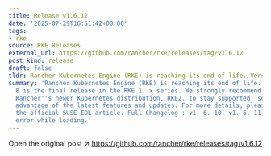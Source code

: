 ```yaml
---
title: Release v1.6.12
date: '2025-07-29T16:51:42+00:00'
tags:
- rke
source: RKE Releases
external_url: https://github.com/rancher/rke/releases/tag/v1.6.12
post_kind: release
draft: false
tldr: Rancher Kubernetes Engine (RKE) is reaching its end of life. Version 1.
summary: 'Rancher Kubernetes Engine (RKE) is reaching its end of life. Version 1.
  8 is the final release in the RKE 1. x series. We strongly recommend migrating to
  Rancher''s newer Kubernetes distribution, RKE2, to stay supported, secure, and take
  advantage of the latest features and updates. For more details, please refer to
  the official SUSE EOL article. Full Changelog : v1. 6. 10. v1. 6. 11 There was an
  error while loading.'
---
```

Open the original post ↗ https://github.com/rancher/rke/releases/tag/v1.6.12

